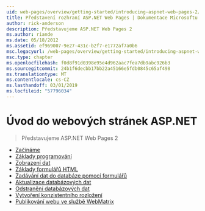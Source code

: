 ```yaml
---
uid: web-pages/overview/getting-started/introducing-aspnet-web-pages-2/index
title: Představení rozhraní ASP.NET Web Pages | Dokumentace Microsoftu
author: rick-anderson
description: Představujeme ASP.NET Web Pages 2
ms.author: riande
ms.date: 05/18/2012
ms.assetid: ef969007-9e27-431c-b2f7-e1772af7a0b6
msc.legacyurl: /web-pages/overview/getting-started/introducing-aspnet-web-pages-2
msc.type: chapter
ms.openlocfilehash: f0d8f91d0398e95e4d962aac7fea7db9abc926b3
ms.sourcegitcommit: 24b1f6decbb17bb22a45166e5fdb0845c65af498
ms.translationtype: MT
ms.contentlocale: cs-CZ
ms.lasthandoff: 03/01/2019
ms.locfileid: "57796034"
---
```

<a name="introducing-aspnet-web-pages"></a>Úvod do webových stránek ASP.NET
====================
> Představujeme ASP.NET Web Pages 2


- [Začínáme](getting-started.md)
- [Základy programování](intro-to-web-pages-programming.md)
- [Zobrazení dat](displaying-data.md)
- [Základy formulářů HTML](form-basics.md)
- [Zadávání dat do databáze pomocí formulářů](entering-data.md)
- [Aktualizace databázových dat](updating-data.md)
- [Odstranění databázových dat](deleting-data.md)
- [Vytvoření konzistentního rozložení](layouts.md)
- [Publikování webu ve službě WebMatrix](publishing.md)
